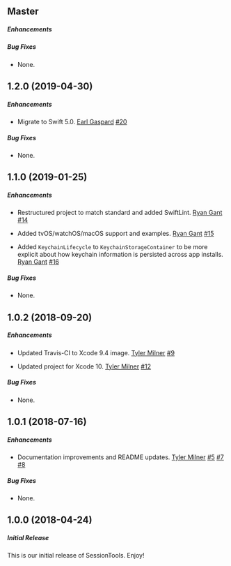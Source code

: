 ## Master

##### Enhancements

##### Bug Fixes

* None.


## 1.2.0 (2019-04-30)

##### Enhancements

* Migrate to Swift 5.0.
[Earl Gaspard](https://github.com/earlgaspard)
[#20](https://github.com/BottleRocketStudios/iOS-SessionTools/pull/20)

##### Bug Fixes

* None.


## 1.1.0 (2019-01-25)

##### Enhancements

* Restructured project to match standard and added SwiftLint.
  [Ryan Gant](https://github.com/ganttastic)
  [#14](https://github.com/BottleRocketStudios/iOS-SessionTools/pull/14)

* Added tvOS/watchOS/macOS support and examples.
  [Ryan Gant](https://github.com/ganttastic)
  [#15](https://github.com/BottleRocketStudios/iOS-SessionTools/pull/15)

* Added `KeychainLifecycle` to `KeychainStorageContainer` to be more explicit about how keychain information is persisted across app installs.
  [Ryan Gant](https://github.com/ganttastic)
  [#16](https://github.com/BottleRocketStudios/iOS-SessionTools/pull/16)

##### Bug Fixes

* None.


## 1.0.2 (2018-09-20)

##### Enhancements

* Updated Travis-CI to Xcode 9.4 image.
  [Tyler Milner](https://github.com/tylermilner)
  [#9](https://github.com/BottleRocketStudios/iOS-SessionTools/pull/9)

* Updated project for Xcode 10.
  [Tyler Milner](https://github.com/tylermilner)
  [#12](https://github.com/BottleRocketStudios/iOS-SessionTools/pull/12)

##### Bug Fixes

* None.


## 1.0.1 (2018-07-16)

##### Enhancements

* Documentation improvements and README updates.
  [Tyler Milner](https://github.com/tylermilner)
  [#5](https://github.com/BottleRocketStudios/iOS-SessionTools/pull/5)
  [#7](https://github.com/BottleRocketStudios/iOS-SessionTools/pull/7)
  [#8](https://github.com/BottleRocketStudios/iOS-SessionTools/pull/8)

##### Bug Fixes

* None.


## 1.0.0 (2018-04-24)

##### Initial Release

This is our initial release of SessionTools. Enjoy!

